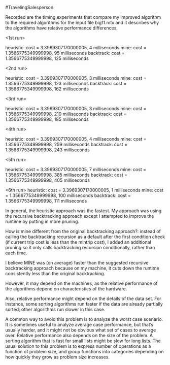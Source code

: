 #TravelingSalesperson

Recorded are the timing experiments that compare my improved algorithm to the required algorithms for the input file big11.mtx and it describes why the algorithms have relative performance differences.

<1st run>

heuristic: cost = 3.3969307170000005, 4 milliseconds mine: cost = 1.3566775349999998, 95 milliseconds backtrack: cost = 1.3566775349999998, 125 milliseconds

<2nd run>

heuristic: cost = 3.3969307170000005, 3 milliseconds mine: cost = 1.3566775349999998, 123 milliseconds backtrack: cost = 1.3566775349999998, 162 milliseconds

<3rd run>

heuristic: cost = 3.3969307170000005, 3 milliseconds mine: cost = 1.3566775349999998, 210 milliseconds backtrack: cost = 1.3566775349999998, 185 milliseconds

<4th run>

heuristic: cost = 3.3969307170000005, 4 milliseconds mine: cost = 1.3566775349999998, 259 milliseconds backtrack: cost = 1.3566775349999998, 243 milliseconds

<5th run>

heuristic: cost = 3.3969307170000005, 7 milliseconds mine: cost = 1.3566775349999998, 385 milliseconds backtrack: cost = 1.3566775349999998, 405 milliseconds

<6th run> heuristic: cost = 3.3969307170000005, 1 milliseconds mine: cost = 1.3566775349999998, 100 milliseconds backtrack: cost = 1.3566775349999998, 111 milliseconds

In general, the heuristic approach was the fastest. My approach was using the recursive backtracking approach except I attempted to improve the runtime by putting in more pruning.

How is mine different from the original backtracking approach?: instead of calling the backtracking recursion as a default after the first condition check (if current trip cost is less than the mintrip cost), I added an additional pruning so it only calls backtracking recursion conditionally, rather than each time.

I believe MINE was (on average) faster than the suggested recursive backtracking approach because on my machine, it cuts down the runtime consistently less than the original backtracking.

However, it may depend on the machines, as the relative performance of the algorithms depend on characteristics of the hardware.

Also, relative performance might depend on the details of the data set. For instance, some sorting algorithms run faster if the data are already partially sorted; other algorithms run slower in this case.

A common way to avoid this problem is to analyze the worst case scenario. It is sometimes useful to analyze average case performance, but that’s usually harder, and it might not be obvious what set of cases to average over. Relative performance also depends on the size of the problem. A sorting algorithm that is fast for small lists might be slow for long lists. The usual solution to this problem is to express number of operations as a function of problem size, and group functions into categories depending on how quickly they grow as problem size increases.
